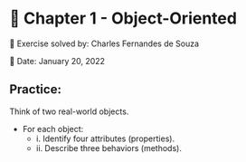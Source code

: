 # :open_file_folder: Chapter 1 - Object-Oriented

:beginner: Exercise solved by: Charles Fernandes de Souza

:date: Date: January 20, 2022

## Practice:
Think of two real-world objects.
- For each object:
	- i. Identify four attributes (properties).
	- ii. Describe three behaviors (methods).
